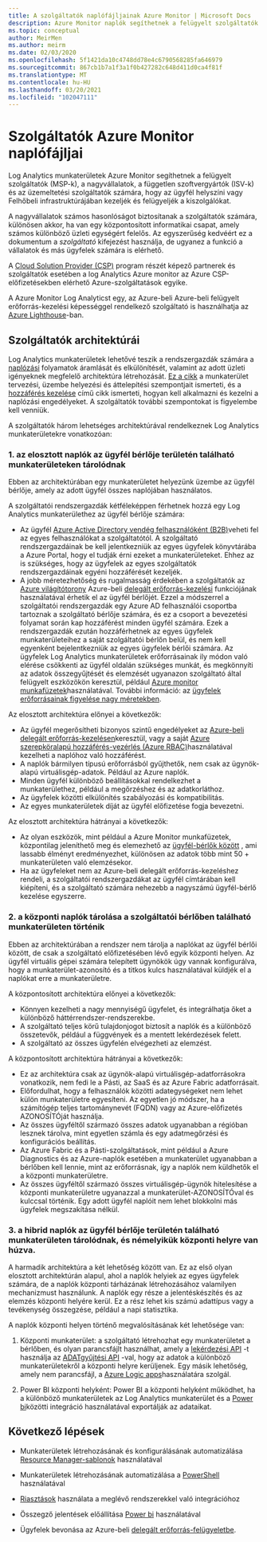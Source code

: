 ```yaml
---
title: A szolgáltatók naplófájljainak Azure Monitor | Microsoft Docs
description: Azure Monitor naplók segíthetnek a felügyelt szolgáltatók (MSP-k), a nagyvállalatok, a független szoftvergyártók (ISV-k) és az üzemeltetési szolgáltatók számára a kiszolgálók kezelésében és figyelésében az ügyfél helyszíni vagy Felhőbeli infrastruktúrájában.
ms.topic: conceptual
author: MeirMen
ms.author: meirm
ms.date: 02/03/2020
ms.openlocfilehash: 5f1421da10c4748dd78e4c6790568285fa646979
ms.sourcegitcommit: 867cb1b7a1f3a1f0b427282c648d411d0ca4f81f
ms.translationtype: MT
ms.contentlocale: hu-HU
ms.lasthandoff: 03/20/2021
ms.locfileid: "102047111"
---
```

# <a name="azure-monitor-logs-for-service-providers"></a>Szolgáltatók Azure Monitor naplófájljai

Log Analytics munkaterületek Azure Monitor segíthetnek a felügyelt szolgáltatók (MSP-k), a nagyvállalatok, a független szoftvergyártók (ISV-k) és az üzemeltetési szolgáltatók számára, hogy az ügyfél helyszíni vagy Felhőbeli infrastruktúrájában kezeljék és felügyeljék a kiszolgálókat.

A nagyvállalatok számos hasonlóságot biztosítanak a szolgáltatók számára, különösen akkor, ha van egy központosított informatikai csapat, amely számos különböző üzleti egységért felelős. Az egyszerűség kedvéért ez a dokumentum a *szolgáltató* kifejezést használja, de ugyanez a funkció a vállalatok és más ügyfelek számára is elérhető.

A [Cloud Solution Provider (CSP)](https://partner.microsoft.com/membership/cloud-solution-provider) program részét képező partnerek és szolgáltatók esetében a log Analytics Azure monitor az Azure CSP-előfizetésekben elérhető Azure-szolgáltatások egyike.

A Azure Monitor Log Analyticst egy, az Azure-beli Azure-beli felügyelt erőforrás-kezelési képességgel rendelkező szolgáltató is használhatja az [Azure Lighthouse](../../lighthouse/overview.md)-ban.

## <a name="architectures-for-service-providers"></a>Szolgáltatók architektúrái

Log Analytics munkaterületek lehetővé teszik a rendszergazdák számára a [naplózási](../logs/data-platform-logs.md) folyamatok áramlását és elkülönítését, valamint az adott üzleti igényeknek megfelelő architektúra létrehozását. [Ez a cikk](../logs/design-logs-deployment.md) a munkaterület tervezési, üzembe helyezési és áttelepítési szempontjait ismerteti, és a [hozzáférés kezelése](../logs/manage-access.md) című cikk ismerteti, hogyan kell alkalmazni és kezelni a naplózási engedélyeket. A szolgáltatók további szempontokat is figyelembe kell venniük.

A szolgáltatók három lehetséges architektúrával rendelkeznek Log Analytics munkaterületekre vonatkozóan:

### <a name="1-distributed---logs-are-stored-in-workspaces-located-in-the-customers-tenant"></a>1. az elosztott naplók az ügyfél bérlője területén található munkaterületeken tárolódnak

Ebben az architektúrában egy munkaterületet helyezünk üzembe az ügyfél bérlője, amely az adott ügyfél összes naplójában használatos.

A szolgáltatói rendszergazdák kétféleképpen férhetnek hozzá egy Log Analytics munkaterülethez az ügyfél bérlője számára:

- Az ügyfél [Azure Active Directory vendég felhasználóként (B2B)](../../active-directory/external-identities/what-is-b2b.md)veheti fel az egyes felhasználókat a szolgáltatótól. A szolgáltató rendszergazdáinak be kell jelentkezniük az egyes ügyfelek könyvtárába a Azure Portal, hogy el tudják érni ezeket a munkaterületeket. Ehhez az is szükséges, hogy az ügyfelek az egyes szolgáltatók rendszergazdáinak egyéni hozzáférését kezeljék.
- A jobb méretezhetőség és rugalmasság érdekében a szolgáltatók az [Azure világítótorony](../../lighthouse/overview.md) Azure-beli [delegált erőforrás-kezelési](../../lighthouse/concepts/azure-delegated-resource-management.md) funkciójának használatával érhetik el az ügyfél bérlőjét. Ezzel a módszerrel a szolgáltatói rendszergazdák egy Azure AD felhasználói csoportba tartoznak a szolgáltató bérlője számára, és ez a csoport a bevezetési folyamat során kap hozzáférést minden ügyfél számára. Ezek a rendszergazdák ezután hozzáférhetnek az egyes ügyfelek munkaterületeihez a saját szolgáltatói bérlőn belül, és nem kell egyenként bejelentkezniük az egyes ügyfelek bérlői számára. Az ügyfelek Log Analytics munkaterületek erőforrásainak ily módon való elérése csökkenti az ügyfél oldalán szükséges munkát, és megkönnyíti az adatok összegyűjtését és elemzését ugyanazon szolgáltató által felügyelt eszközökön keresztül, például [Azure monitor munkafüzetek](../visualize/workbooks-overview.md)használatával. További információ: az [ügyfelek erőforrásainak figyelése nagy méretekben](../../lighthouse/how-to/monitor-at-scale.md).

Az elosztott architektúra előnyei a következők:

* Az ügyfél megerősítheti bizonyos szintű engedélyeket az [Azure-beli delegált erőforrás-kezelésen](../../lighthouse/concepts/azure-delegated-resource-management.md)keresztül, vagy a saját [Azure szerepköralapú hozzáférés-vezérlés (Azure RBAC)](../../role-based-access-control/overview.md)használatával kezelheti a naplóhoz való hozzáférést.
* A naplók bármilyen típusú erőforrásból gyűjthetők, nem csak az ügynök-alapú virtuálisgép-adatok. Például az Azure naplók.
* Minden ügyfél különböző beállításokkal rendelkezhet a munkaterülethez, például a megőrzéshez és az adatkorláthoz.
* Az ügyfelek közötti elkülönítés szabályozási és kompatibilitás.
* Az egyes munkaterületek díját az ügyfél előfizetése fogja bevezetni.

Az elosztott architektúra hátrányai a következők:

* Az olyan eszközök, mint például a Azure Monitor munkafüzetek, központilag jeleníthető meg és elemezhető az [ügyfél-bérlők között](cross-workspace-query.md) , ami lassabb élményt eredményezhet, különösen az adatok több mint 50 + munkaterületen való elemzésekor.
* Ha az ügyfeleket nem az Azure-beli delegált erőforrás-kezeléshez rendeli, a szolgáltatói rendszergazdákat az ügyfél címtárában kell kiépíteni, és a szolgáltató számára nehezebb a nagyszámú ügyfél-bérlő kezelése egyszerre.

### <a name="2-central---logs-are-stored-in-a-workspace-located-in-the-service-provider-tenant"></a>2. a központi naplók tárolása a szolgáltatói bérlőben található munkaterületen történik

Ebben az architektúrában a rendszer nem tárolja a naplókat az ügyfél bérlői között, de csak a szolgáltató előfizetésében lévő egyik központi helyen. Az ügyfél virtuális gépei számára telepített ügynökök úgy vannak konfigurálva, hogy a munkaterület-azonosító és a titkos kulcs használatával küldjék el a naplókat erre a munkaterületre.

A központosított architektúra előnyei a következők:

* Könnyen kezelheti a nagy mennyiségű ügyfelet, és integrálhatja őket a különböző háttérrendszer-rendszerekbe.
* A szolgáltató teljes körű tulajdonjogot biztosít a naplók és a különböző összetevők, például a függvények és a mentett lekérdezések felett.
* A szolgáltató az összes ügyfelén elvégezheti az elemzést.

A központosított architektúra hátrányai a következők:

* Ez az architektúra csak az ügynök-alapú virtuálisgép-adatforrásokra vonatkozik, nem fedi le a Pásti, az SaaS és az Azure Fabric adatforrásait.
* Előfordulhat, hogy a felhasználók közötti adategységeket nem lehet külön munkaterületre egyesíteni. Az egyetlen jó módszer, ha a számítógép teljes tartománynevét (FQDN) vagy az Azure-előfizetés AZONOSÍTÓját használja.
* Az összes ügyféltől származó összes adatok ugyanabban a régióban lesznek tárolva, mint egyetlen számla és egy adatmegőrzési és konfigurációs beállítás.
* Az Azure Fabric és a Pásti-szolgáltatások, mint például a Azure Diagnostics és az Azure-naplók esetében a munkaterület ugyanabban a bérlőben kell lennie, mint az erőforrásnak, így a naplók nem küldhetők el a központi munkaterületre.
* Az összes ügyféltől származó összes virtuálisgép-ügynök hitelesítése a központi munkaterületre ugyanazzal a munkaterület-AZONOSÍTÓval és kulccsal történik. Egy adott ügyfél naplóit nem lehet blokkolni más ügyfelek megszakítása nélkül.

### <a name="3-hybrid---logs-are-stored-in-workspace-located-in-the-customers-tenant-and-some-of-them-are-pulled-to-a-central-location"></a>3. a hibrid naplók az ügyfél bérlője területén található munkaterületen tárolódnak, és némelyikük központi helyre van húzva.

A harmadik architektúra a két lehetőség között van. Ez az első olyan elosztott architektúrán alapul, ahol a naplók helyiek az egyes ügyfelek számára, de a naplók központi tárházának létrehozásához valamilyen mechanizmust használunk. A naplók egy része a jelentéskészítés és az elemzés központi helyére kerül. Ez a rész lehet kis számú adattípus vagy a tevékenység összegzése, például a napi statisztika.

A naplók központi helyen történő megvalósításának két lehetősége van:

1. Központi munkaterület: a szolgáltató létrehozhat egy munkaterületet a bérlőben, és olyan parancsfájlt használhat, amely a [lekérdezési API](https://dev.loganalytics.io/) -t használja az [ADATgyűjtési API](../logs/data-collector-api.md) -val, hogy az adatok a különböző munkaterületekről a központi helyre kerüljenek. Egy másik lehetőség, amely nem parancsfájl, a [Azure Logic apps](../../logic-apps/logic-apps-overview.md)használatára szolgál.

2. Power BI központi helyként: Power BI a központi helyként működhet, ha a különböző munkaterületek az Log Analytics munkaterület és a [Power bi](../visualize/powerbi.md)közötti integráció használatával exportálják az adataikat.

## <a name="next-steps"></a>Következő lépések

* Munkaterületek létrehozásának és konfigurálásának automatizálása [Resource Manager-sablonok](../logs/resource-manager-workspace.md) használatával

* Munkaterületek létrehozásának automatizálása a [PowerShell](../logs/powershell-workspace-configuration.md) használatával

* [Riasztások](../alerts/alerts-overview.md) használata a meglévő rendszerekkel való integrációhoz

* Összegző jelentések előállítása [Power bi](../visualize/powerbi.md) használatával

* Ügyfelek bevonása az Azure-beli [delegált erőforrás-felügyeletbe](../../lighthouse/concepts/azure-delegated-resource-management.md).
